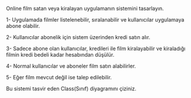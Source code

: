Online film satan veya kiralayan uygulamanın sistemini tasarlayın.

1- Uygulamada filmler listelenebilir, sıralanabilir ve kullanıcılar uygulamaya abone olabilir.

2- Kullanıcılar abonelik için sistem üzerinden kredi satın alır.

3- Sadece abone olan kullanıcılar, kredileri ile film kiralayabilir ve kiraladığı filmin kredi bedeli kadar hesabından düşülür.

4- Normal kullanıcılar ve aboneler film satın alabilirler.

5- Eğer film mevcut değil ise talep edilebilir.

Bu sistemi tasvir eden Class(Sınıf) diyagramını çiziniz.

